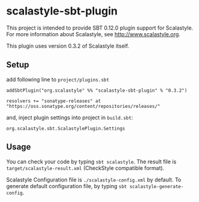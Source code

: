 # scalastyle-sbt-plugin

This project is intended to provide SBT 0.12.0 plugin support for Scalastyle.
For more information about Scalastyle, see http://www.scalastyle.org.

This plugin uses version 0.3.2 of Scalastyle itself.

## Setup

add following line to `project/plugins.sbt`

    addSbtPlugin("org.scalastyle" %% "scalastyle-sbt-plugin" % "0.3.2")

    resolvers += "sonatype-releases" at "https://oss.sonatype.org/content/repositories/releases/"


and, inject plugin settings into project in `build.sbt`:

    org.scalastyle.sbt.ScalastylePlugin.Settings

## Usage

You can check your code by typing `sbt scalastyle`.
The result file is `target/scalastyle-result.xml` (CheckStyle compatible format).

Scalastyle Configuration file is `./scalastyle-config.xml` by default.
To generate default configuration file, by typing `sbt scalastyle-generate-config`.

